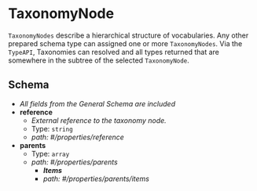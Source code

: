 # TaxonomyNode
`TaxonomyNodes` describe a hierarchical structure of vocabularies. Any other prepared schema type can assigned one or more `TaxonomyNodes`. Via the `TypeAPI`, Taxonomies can resolved and all types returned that are somewhere in the subtree of the selected `TaxonomyNode`.
## Schema
 - _All fields from the General Schema are included_ 
- <b id="#/properties/reference">reference</b>
	 - _External reference to the taxonomy node._
	 - Type: `string`
	 - <i id="/properties/reference">path: #/properties/reference</i>
 - <b id="#/properties/parents">parents</b>
	 - Type: `array`
	 - <i id="/properties/parents">path: #/properties/parents</i>
		 - **_Items_**
		 - <i id="/properties/parents/items">path: #/properties/parents/items</i>